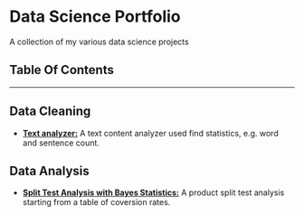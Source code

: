# Data Science Portfolio
A collection of my various data science projects 

## Table Of Contents
------

## Data Cleaning

* [**Text analyzer:**](https://github.com/caheredia/Data_Science_Portfolio/blob/master/Galvanize/develop/q1.ipynb) A text content analyzer used find statistics, e.g. word and sentence count.

## Data Analysis 
* [**Split Test Analysis with Bayes Statistics:**](https://github.com/caheredia/Data_Science_Portfolio/blob/master/Galvanize/develop/q3.ipynb) A product split test analysis starting from a table of coversion rates. 

